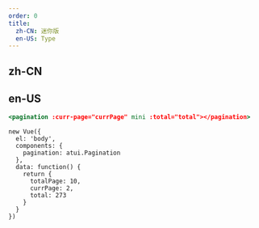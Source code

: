 ```yaml
---
order: 0
title:
  zh-CN: 迷你版
  en-US: Type
---
```


## zh-CN



## en-US


````jsx
<pagination :curr-page="currPage" mini :total="total"></pagination>
````

````vue-script
new Vue({
  el: 'body',
  components: {
    pagination: atui.Pagination
  },
  data: function() {
    return {
      totalPage: 10,
      currPage: 2,
      total: 273
    }
  }
})
````
